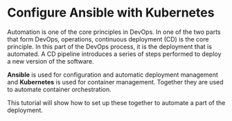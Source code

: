 # Configure Ansible with Kubernetes

Automation is one of the core principles in DevOps. In one of the two parts that form DevOps, operations, continuous deployment (CD) is the core principle. In this part of the DevOps process, it is the deployment that is automated. A CD pipeline introduces a series of steps performed to deploy a new version of the software.

__Ansible__ is used for configuration and automatic deployment management and __Kubernetes__ is used for container management. Together they are used to automate container orchestration.

This tutorial will show how to set up these together to automate a part of the deployment.
